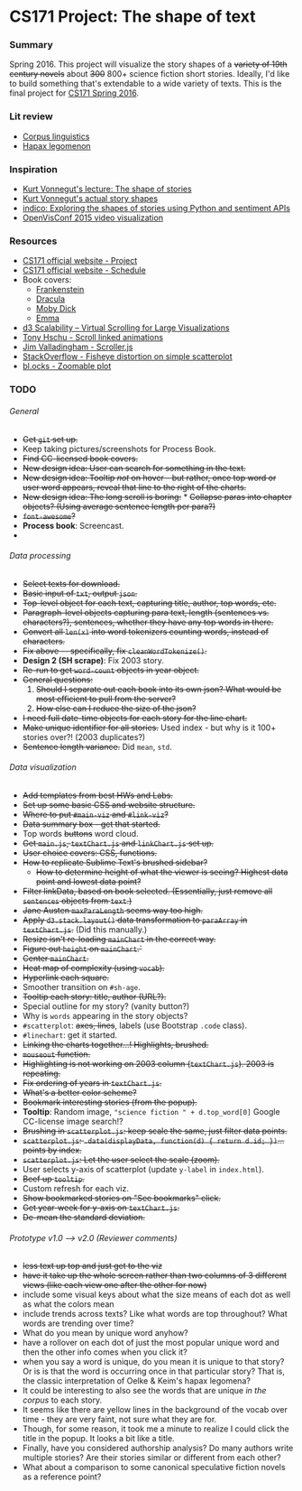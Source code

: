 CS171 Project: The shape of text
=======

### Summary

Spring 2016. This project will visualize the story shapes of a ~~variety of 19th century novels~~ about ~~300~~ 800+ science fiction short stories. Ideally, I'd like to build something that's extendable to a wide variety of texts. This is the final project for [CS171 Spring 2016](http://www.cs171.org/2016/). 

### Lit review
* [Corpus linguistics](https://en.wikipedia.org/wiki/Corpus_linguistics)
* [Hapax legomenon](https://en.wikipedia.org/wiki/Hapax_legomenon)


### Inspiration
* [Kurt Vonnegut's lecture: The shape of stories](https://www.youtube.com/watch?v=oP3c1h8v2ZQ)
* [Kurt Vonnegut's actual story shapes](http://visual.ly/kurt-vonnegut-shapes-stories-0)
* [indico: Exploring the shapes of stories using Python and sentiment APIs](https://indico.io/blog/plotlines/)
* [OpenVisConf 2015 video visualization](https://openvisconf.com/2015/#videos)

### Resources
* [CS171 official website - Project](http://www.cs171.org/2016/project/)
* [CS171 official website - Schedule](http://www.cs171.org/2016/schedule/)
* Book covers:
    * [Frankenstein](https://commons.wikimedia.org/wiki/File:CC_No_26_Frankenstein_2.JPG)
    * [Dracula](https://en.wikipedia.org/wiki/Dracula#/media/File:Dracula1st.jpeg)
    * [Moby Dick](https://en.wikipedia.org/wiki/File:Moby_Dick_p510_illustration.jpg)
    * [Emma](https://en.wikipedia.org/wiki/File:Emma_title_page_1909.jpg)
* [d3 Scalability – Virtual Scrolling for Large Visualizations](http://www.billdwhite.com/wordpress/2014/05/17/d3-scalability-virtual-scrolling-for-large-visualizations/)
* [Tony Hschu - Scroll linked animations](http://blog.tonyhschu.ca/post/49488608263/technical-write-up-scroll-linked-animations)
* [Jim Valladingham - Scroller.js](http://vallandingham.me/scroller.html)
* [StackOverflow - Fisheye distortion on simple scatterplot](https://stackoverflow.com/questions/23407421/d3-fisheye-distortion-on-simple-scatter-plot)
* [bl.ocks - Zoomable plot](http://bl.ocks.org/peterssonjonas/4a0e7cb8d23231243e0e)



### TODO

###### General
* ~~Get `git` set up.~~
* Keep taking pictures/screenshots for Process Book.
* ~~Find CC-licensed book covers.~~
* ~~New design idea: User can search for something in the text.~~
* ~~New design idea: Tooltip _not_ on hover - but rather, once top word or user word appears, reveal that line to the right of the charts.~~
* ~~New design idea: The long scroll is boring:~~
      * ~~Collapse paras into chapter objects? (Using average sentence length per para?)~~
* ~~`font-awesome`?~~
* **Process book**: Screencast.
* 


###### Data processing
* ~~Select texts for download.~~
* ~~Basic input of `txt`, output `json`.~~
* ~~Top-level object for each text, capturing title, author, top words, etc.~~
* ~~Paragraph-level objects capturing para text, length (sentences vs. characters?), sentences, whether they have any top words in there.~~
* ~~Convert all `len(x)` into word tokenizers counting words, instead of characters.~~
* ~~Fix above -- specifically, fix `cleanWordTokenize()`.~~ 
* **Design 2 (SH scrape)**: Fix 2003 story.
* ~~Re-run to get `word-count` objects in year object.~~
* ~~General questions:~~
    1. ~~Should I separate out each book into its own json? What would be most efficient to pull from the server?~~
    2. ~~How else can I reduce the size of the json?~~
* ~~I need full date-time objects for each story for the line chart.~~
* ~~Make unique identifier for all stories.~~ Used index - but why is it 100+ stories over?! (2003 duplicates?)
* ~~Sentence length variance.~~ Did `mean`, `std`.  

###### Data visualization
* ~~Add templates from best HWs and Labs.~~
* ~~Set up some basic CSS and website structure.~~
* ~~Where to put `#main-viz` and `#link-viz`?~~
* ~~Data summary box - get that started.~~
* Top words ~~buttons~~ word cloud. 
* ~~Get `main.js`, `textChart.js` and `linkChart.js` set up.~~
* ~~User choice covers: CSS, functions.~~ 
* ~~How to replicate Sublime Text's brushed sidebar?~~
    * ~~How to determine height of what the viewer is seeing? Highest data point and lowest data point?~~
* ~~Filter linkData, based on book selected. (Essentially, just remove all `sentences` objects from `text`.)~~
* ~~Jane Austen `maxParaLength` seems way too high.~~
* ~~Apply `d3.stack.layout()` data transformation to `paraArray` in `textChart.js`.~~ (Did this manually.)
* ~~Resize isn't re-loading `mainChart` in the correct way.~~
* ~~Figure out `height` on `mainChart`.`~~
* ~~Center `mainChart`.~~
* ~~Heat map of complexity (using `vocab`).~~
* ~~Hyperlink each square.~~
* Smoother transition on `#sh-age`. 
* ~~Tooltip each story: title, author (URL?).~~ 
* Special outline for my story? (vanity button?)
* Why is `words` appearing in the story objects?
* `#scatterplot`: ~~axes, lines~~, labels (use Bootstrap `.code` class).
* `#linechart`: get it started.
* ~~Linking the charts together...! Highlights, brushed.~~
* ~~`mouseout` function.~~
* ~~Highlighting is not working on 2003 column (`textChart.js`). 2003 is repeating.~~ 
* ~~Fix ordering of years in `textChart.js`.~~
* ~~What's a better color scheme?~~
* ~~Bookmark interesting stories (from the popup).~~ 
* **Tooltip**: Random image, `"science fiction " + d.top_word[0]` Google CC-license image search!?
* ~~Brushing in `scatterplot.js`: keep scale the same, just filter data points.~~
* ~~`scatterplot.js`: `.data(displayData, function(d) { return d.id; })`... points by index.~~
* ~~`scatterplot.js`: Let the user select the scale (zoom).~~
* User selects y-axis of scatterplot (update `y-label` in `index.html`). 
* ~~Beef up `tooltip`.~~
* Custom refresh for each viz.
* ~~Show bookmarked stories on "See bookmarks" click.~~
* ~~Get year-week for y-axis on `textChart.js`.~~ 
* ~~De-mean the standard deviation.~~

###### Prototype v1.0 --> v2.0 (Reviewer comments)
* ~~less text up top and just get to the viz~~
* ~~have it take up the whole screen rather than two columns of 3 different views (like each view one after the other for now)~~
* include some visual keys about what the size means of each dot as well as what the colors mean
* include trends across texts? Like what words are top throughout? What words are trending over time?
* What do you mean by unique word anyhow? 
* have a rollover on each dot of just the most popular unique word and then the other info comes when you click it?
* when you say a word is unique, do you mean it is unique to that story? Or is is that the word is occurring once in that particular story?  That is, the classic interpretation of Oelke & Keim's hapax legomena?
* It could be interesting to also see the words that are unique ​_in the corpus_​ to each story.
* It seems like there are yellow lines in the background of the vocab over time - they are very faint, not sure what they are for. 
* Though, for some reason, it took me a minute to realize I could click the title in the popup. It looks a bit like a title.
* Finally, have you considered authorship analysis? Do many authors write multiple stories? Are their stories similar or different from each other?
* What about a comparison to some canonical speculative fiction novels as a reference point?

 

